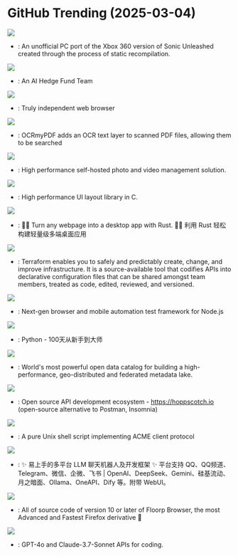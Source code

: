 # GitHub Trending (2025-03-04)

![](https://img.shields.io/badge/C%2B%2B-New%20519-green?style=flat-square&logo=appveyor)
- [](https://github.comundefined): An unofficial PC port of the Xbox 360 version of Sonic Unleashed created through the process of static recompilation.

![](https://img.shields.io/badge/Python-New%2097-green?style=flat-square&logo=appveyor)
- [](https://github.comundefined): An AI Hedge Fund Team

![](https://img.shields.io/badge/C%2B%2B-New%201-green?style=flat-square&logo=appveyor)
- [](https://github.comundefined): Truly independent web browser

![](https://img.shields.io/badge/Python-New%20470-green?style=flat-square&logo=appveyor)
- [](https://github.comundefined): OCRmyPDF adds an OCR text layer to scanned PDF files, allowing them to be searched

![](https://img.shields.io/badge/TypeScript-New%20434-green?style=flat-square&logo=appveyor)
- [](https://github.comundefined): High performance self-hosted photo and video management solution.

![](https://img.shields.io/badge/C-New%20308-green?style=flat-square&logo=appveyor)
- [](https://github.comundefined): High performance UI layout library in C.

![](https://img.shields.io/badge/Rust-New%20207-green?style=flat-square&logo=appveyor)
- [](https://github.comundefined): 🤱🏻 Turn any webpage into a desktop app with Rust. 🤱🏻 利用 Rust 轻松构建轻量级多端桌面应用

![](https://img.shields.io/badge/Go-New%2016-green?style=flat-square&logo=appveyor)
- [](https://github.comundefined): Terraform enables you to safely and predictably create, change, and improve infrastructure. It is a source-available tool that codifies APIs into declarative configuration files that can be shared amongst team members, treated as code, edited, reviewed, and versioned.

![](https://img.shields.io/badge/TypeScript-New%2015-green?style=flat-square&logo=appveyor)
- [](https://github.comundefined): Next-gen browser and mobile automation test framework for Node.js

![](https://img.shields.io/badge/Jupyter%20Notebook-New%20109-green?style=flat-square&logo=appveyor)
- [](https://github.comundefined): Python - 100天从新手到大师

![](https://img.shields.io/badge/Java-New%202-green?style=flat-square&logo=appveyor)
- [](https://github.comundefined): World's most powerful open data catalog for building a high-performance, geo-distributed and federated metadata lake.

![](https://img.shields.io/badge/TypeScript-New%20159-green?style=flat-square&logo=appveyor)
- [](https://github.comundefined): Open source API development ecosystem - https://hoppscotch.io (open-source alternative to Postman, Insomnia)

![](https://img.shields.io/badge/Shell-New%2021-green?style=flat-square&logo=appveyor)
- [](https://github.comundefined): A pure Unix shell script implementing ACME client protocol

![](https://img.shields.io/badge/Python-New%20166-green?style=flat-square&logo=appveyor)
- [](https://github.comundefined): ✨ 易上手的多平台 LLM 聊天机器人及开发框架 ✨ 平台支持 QQ、QQ频道、Telegram、微信、企微、飞书 | OpenAI、DeepSeek、Gemini、硅基流动、月之暗面、Ollama、OneAPI、Dify 等。附带 WebUI。

![](https://img.shields.io/badge/C%2B%2B-New%2034-green?style=flat-square&logo=appveyor)
- [](https://github.comundefined): All of source code of version 10 or later of Floorp Browser, the most Advanced and Fastest Firefox derivative 🦊

![](https://img.shields.io/badge/Python-New%2041-green?style=flat-square&logo=appveyor)
- [](https://github.comundefined): GPT-4o and Claude-3.7-Sonnet APIs for coding.

